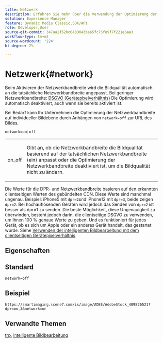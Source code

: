 ```yaml
---
title: Netzwerk
description: Erfahren Sie mehr über die Verwendung der Optimierung der Netzwerkbandbreite, um die Bildqualität anzupassen, die basierend auf der tatsächlichen Netzwerkbandbreite bereitgestellt wird.
solution: Experience Manager
feature: Dynamic Media Classic,SDK/API
role: Developer,User
source-git-commit: 347aa2f52bc6433043ba65fc75fe9f7f221e6aa3
workflow-type: tm+mt
source-wordcount: '224'
ht-degree: 2%

---
```


# Netzwerk{#network}

Beim Aktivieren der Netzwerkbandbreite wird die Bildqualität automatisch an die tatsächliche Netzwerkbandbreite angepasst. Bei geringer Netzwerkbandbreite: [DSGVO (Gerätepixelverhältnis)](/help/aem-is-ir-api/is-api/http-ref/image-serving-api-ref/c-http-protocol-reference/c-command-reference/r-dpr.md) Die Optimierung wird automatisch deaktiviert, auch wenn sie bereits aktiviert ist.

Bei Bedarf kann Ihr Unternehmen die Optimierung der Netzwerkbandbreite auf individueller Bildebene durch Anhängen von `network=off` zur URL des Bildes.

`network=on|off`

<table id="simpletable_2D23B1B282CD4216AB5BE7E7430D1B3F"> 
 <tr class="strow"> 
  <td class="stentry"> <p> <span class="codeph"> on_off </span> </p> </td> 
  <td class="stentry"> <p>Gibt an, ob die Netzwerkbandbreite die Bildqualität basierend auf der tatsächlichen Netzwerkbandbreite (ein) anpasst oder die Optimierung der Netzwerkbandbreite deaktiviert ist, um die Bildqualität nicht zu ändern.</p> </td> 
 </tr> 
</table>

Die Werte für die DPR- und Netzwerkbandbreite basieren auf den erkannten clientseitigen Werten des gebündelten CDN. Diese Werte sind manchmal ungenau. Beispiel: iPhone5 mit `dpr=2`und iPhone12 mit `dpr=3`, beide zeigen `dpr=2`. Bei hochauflösenden Geräten wird jedoch das Senden von `dpr=2` ist besser als dpr=1 zu senden. Die beste Möglichkeit, diese Ungenauigkeit zu überwinden, besteht jedoch darin, die clientseitige DSGVO zu verwenden, um Ihnen 100 % genaue Werte zu geben. Und es funktioniert für jedes Gerät, ob es sich um Apple oder ein anderes Gerät handelt, das gestartet wurde. Siehe [Verwenden der intelligenten Bildbearbeitung mit dem clientseitigen Gerätepixelverhältnis](https://experienceleague.adobe.com/docs/experience-manager-cloud-service/content/assets/dynamicmedia/client-side-dpr.html?lang=en).

## Eigenschaften



## Standard

`network=off`

## Beispiel

`https://smartimaging.scene7.com/is/image/ADBE/AdobeStock_409826521?dpr=on,3&network=on`

## Verwandte Themen

[trp](/help/aem-is-ir-api/is-api/http-ref/image-serving-api-ref/c-http-protocol-reference/c-command-reference/r-dpr.md), [Intelligente Bildbearbeitung](https://experienceleague.adobe.com/docs/experience-manager-cloud-service/content/assets/dynamicmedia/imaging-faq.html?lang=en)